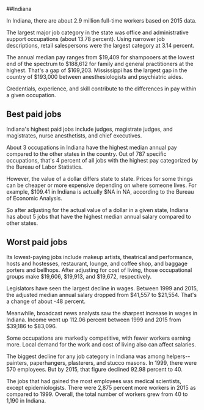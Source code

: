 

##Indiana

In Indiana, there are about 2.9 million full-time workers based on 2015 data.

The largest major job category in the state was <span class='occ_title_em'>office and administrative support occupations</span> (about 13.78 percent). Using narrower job descriptions, <span class='occ_title_em'>retail salespersons</span> were the largest category at 3.14 percent.
               
The annual median pay ranges from $19,409 for <span class='occ_title_em'>shampooers</span> at the lowest end of the spectrum to  $188,612 for <span class='occ_title_em'>family and general practitioners</span> at the highest. That's a gap of $169,203. Mississippi has the largest gap in the country of $193,000 between <span class='occ_title_em'>anesthesiologists and psychiatric aides</span>.
          
Credentials, experience, and skill contribute to the differences in pay within a given occupation.

## Best paid jobs
Indiana's highest paid jobs include <span class='occ_title_em'>judges, magistrate judges, and magistrates, nurse anesthetists</span>, and <span class='occ_title_em'>chief executives</span>.
               
About 3 occupations in Indiana have the highest median annual pay compared to the other states in the country. Out of 787 specific occupations, that's 4 percent of all jobs with the highest pay categorized by the Bureau of Labor Statistics.
               
However, the value of a dollar differs state to state. Prices for some things can be cheaper or more expensive depending on where someone lives. For example, $109.41 in Indiana is actually $NA in NA, according to the Bureau of Economic Analysis.
               
So after adjusting for the actual value of a dollar in a given state, Indiana has about 5 jobs that have the highest median annual salary compared to other states.
               
## Worst paid jobs

Its lowest-paying jobs include <span class='occ_title_em'>makeup artists, theatrical and performance</span>, <span class='occ_title_em'>hosts and hostesses, restaurant, lounge, and coffee shop</span>, and <span class='occ_title_em'>baggage porters and bellhops</span>. After adjusting for cost of living, those occupational groups make $19,606,  $19,913, and  $19,672, respectively.
               
<span class='occ_title_em'>Legislators</span> have seen the largest decline in wages. Between 1999 and 2015, the adjusted median annual salary dropped from $41,557 to $21,554. That's a change of about -48 percent.
               
Meanwhile, <span class='occ_title_em'>broadcast news analysts</span> saw the sharpest increase in wages in Indiana. Income went up 112.06 percent between 1999 and 2015 from $39,186 to $83,096.

Some occupations are markedly competitive, with fewer workers earning more. Local demand for the work and cost of living also can affect salaries.

            
The biggest decline for any job category in Indiana was among <span class='occ_title_em'>helpers--painters, paperhangers, plasterers, and stucco masons</span>. In 1999, there were 570 employees. But by 2015, that figure declined 92.98 percent to 40. 
               
The jobs that had gained the most employees was medical scientists, except epidemiologists. There were 2,875 percent more workers in 2015 as compared to 1999. Overall, the total number of workers grew from 40 to 1,190 in Indiana.
